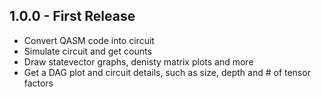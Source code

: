 ## 1.0.0 - First Release
* Convert QASM code into circuit
* Simulate circuit and get counts
* Draw statevector graphs, denisty matrix plots and more
* Get a DAG plot and circuit details, such as size, depth and # of tensor factors
